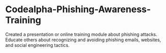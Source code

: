 # Codealpha-Phishing-Awareness-Training
Created a presentation or online training module about phishing attacks. Educate others about recognizing and avoiding phishing emails, websites, and social engineering tactics.
